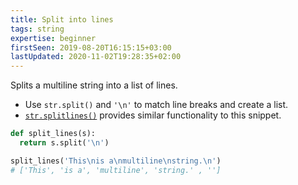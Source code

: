 ```yaml
---
title: Split into lines
tags: string
expertise: beginner
firstSeen: 2019-08-20T16:15:15+03:00
lastUpdated: 2020-11-02T19:28:35+02:00
---
```


Splits a multiline string into a list of lines.

- Use `str.split()` and `'\n'` to match line breaks and create a list.
- [`str.splitlines()`](https://docs.python.org/3/library/stdtypes.html#str.splitlines) provides similar functionality to this snippet.

```py
def split_lines(s):
  return s.split('\n')
```

```py
split_lines('This\nis a\nmultiline\nstring.\n')
# ['This', 'is a', 'multiline', 'string.' , '']
```

